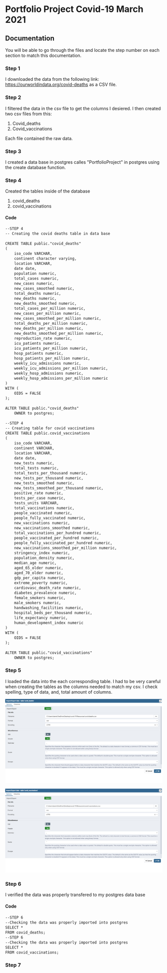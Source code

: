 # Portfolio Project Covid-19 March 2021

## Documentation

You will be able to go through the files and locate the step number on each section to match this documentation. 

### Step 1

I downloaded the data from the following link: https://ourworldindata.org/covid-deaths as a CSV file.

### Step 2

I filtered the data in the csv file to get the columns I desiered. I then created two csv files from this:

1. Covid_deaths
2. Covid_vaccinations

Each file contained the raw data.

### Step 3

I created a data base in postgres calles "PortfolioProject" in postgres using the create database function.

### Step 4

Created the tables inside of the database

1. covid_deaths
2. covid_vaccinations


#### Code

```
--STEP 4
-- Creating the covid deaths table in data base

CREATE TABLE public."covid_deaths"
(
    iso_code VARCHAR,
    continent character varying,
	location VARCHAR, 
    date date,
    population numeric,
    total_cases numeric,
    new_cases numeric,
    new_cases_smoothed numeric,
    total_deaths numeric,
    new_deaths numeric,
    new_deaths_smoothed numeric,
    total_cases_per_million numeric,
    new_cases_per_million numeric,
    new_cases_smoothed_per_million numeric,
    total_deaths_per_million numeric,
    new_deaths_per_million numeric,
    new_deaths_smoothed_per_million numeric,
    reproduction_rate numeric,
    icu_patients numeric,
    icu_patients_per_million numeric,
    hosp_patients numeric,
    hosp_patients_per_million numeric,
    weekly_icu_admissions numeric,
    weekly_icu_admissions_per_million numeric,
    weekly_hosp_admissions numeric,
    weekly_hosp_admissions_per_million numeric
)
WITH (
    OIDS = FALSE
);

ALTER TABLE public."covid_deaths"
    OWNER to postgres;

--STEP 4
-- Creating table for covid vaccinations
CREATE TABLE public.covid_vaccinations
(
    iso_code VARCHAR,
    continent VARCHAR,
    location VARCHAR,
    date date,
    new_tests numeric,
    total_tests numeric,
    total_tests_per_thousand numeric,
    new_tests_per_thousand numeric,
    new_tests_smoothed numeric,
    new_tests_smoothed_per_thousand numeric,
    positive_rate numeric,
    tests_per_case numeric,
    tests_units VARCHAR,
    total_vaccinations numeric,
    people_vaccinated numeric,
    people_fully_vaccinated numeric,
    new_vaccinations numeric,
    new_vaccinations_smoothed numeric,
    total_vaccinations_per_hundred numeric,
	people_vaccinated_per_hundred numeric,
    people_fully_vaccinated_per_hundred numeric,
    new_vaccinations_smoothed_per_million numeric,
    stringency_index numeric,
    population_density numeric,
    median_age numeric,
    aged_65_older numeric,
    aged_70_older numeric,
    gdp_per_capita numeric,
    extreme_poverty numeric,
    cardiovasc_death_rate numeric,
    diabetes_prevalence numeric,
    female_smokers numeric,
    male_smokers numeric,
    handwashing_facilities numeric,
    hospital_beds_per_thousand numeric,
    life_expectancy numeric,
    human_development_index numeric
)
WITH (
    OIDS = FALSE
);

ALTER TABLE public."covid_vaccinations"
    OWNER to postgres;

```

### Step 5

I loaded the data into the each corresponding table. I had to be very careful when creating the tables as the columns needed to match my csv. I check spelling, type of data, and, total amount of columns.

![importdeathscsv](Images/importing_data/impo_covid_death_csv.png)

![importdeathscsv](Images/importing_data/impo_covid_vaccinations_csv.png)

### Step 6

I verified the data was properly transfered to my postgres data base

#### Code

```
--STEP 6
--Checking the data was properly imported into postgres
SELECT * 
FROM covid_deaths;
--STEP 6
--Checking the data was properly imported into postgres
SELECT * 
FROM covid_vaccinations;
```

### Step 7
